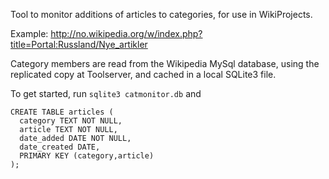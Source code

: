 Tool to monitor additions of articles to categories, for use in WikiProjects.

Example: http://no.wikipedia.org/w/index.php?title=Portal:Russland/Nye_artikler

Category members are read from the Wikipedia MySql database, using the replicated copy at Toolserver,
and cached in a local SQLite3 file.

To get started, run <code>sqlite3 catmonitor.db</code> and 
````
CREATE TABLE articles (
  category TEXT NOT NULL,
  article TEXT NOT NULL,
  date_added DATE NOT NULL,
  date_created DATE,
  PRIMARY KEY (category,article)
);
````

